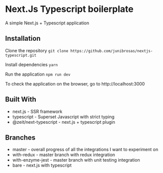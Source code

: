 # Next.Js Typescript boilerplate

A simple Next.js + Typescript application

## Installation
Clone the repository
`git clone https://github.com/junibrosas/nextjs-typescript.git`

Install dependencies
`yarn`

Run the application
`npm run dev`

To check the application on the browser, go to http://localhost:3000

## Built With
- next.js - SSR framework
- typescript - Superset Javascript with strict typing
- @zeit/next-typescript - next.js + typescript plugin

## Branches
- master - overall progress of all the integrations I want to experiment on
- with-redux - master branch with redux integration
- with-enzyme-jest - master branch with unit testing integration
- bare - next.js with typescript
